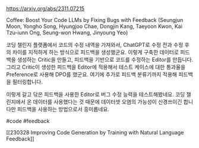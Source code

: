 https://arxiv.org/abs/2311.07215

Coffee: Boost Your Code LLMs by Fixing Bugs with Feedback (Seungjun Moon, Yongho Song, Hyungjoo Chae, Dongjin Kang, Taeyoon Kwon, Kai Tzu-iunn Ong, Seung-won Hwang, Jinyoung Yeo)

코딩 챌린지 플랫폼에서 코드의 수정 내역을 가져와서, ChatGPT로 수정 전과 수정 후의 차이를 지적하게 하는 방식으로 피드백을 생성했군요. 이렇게 구축한 데이터로 피드백을 생성하는 Critic을 만들고, 피드백을 기반으로 코드를 수정하는 Editor를 만듭니다. 그리고 Critic이 생성한 피드백을 Editor에 적용해서 테스트 케이스에 대한 통과율을 Preference로 사용해 DPO를 했군요. 여기에 추가로 피드백 분류기까지 적용해 피드백을 필터링합니다.

이렇게 갈고 닦은 피드백을 사용한 Editor로 버그 수정 능력을 테스트해봤네요. 코딩 챌린지에서 온 데이터를 사용했다는 것 때문에 데이터셋 오염의 가능성이 신경쓰이긴 합니다만 피드백을 사용하는 방법으로서 흥미롭네요.

#code #feedback

[[230328 Improving Code Generation by Training with Natural Language Feedback]]